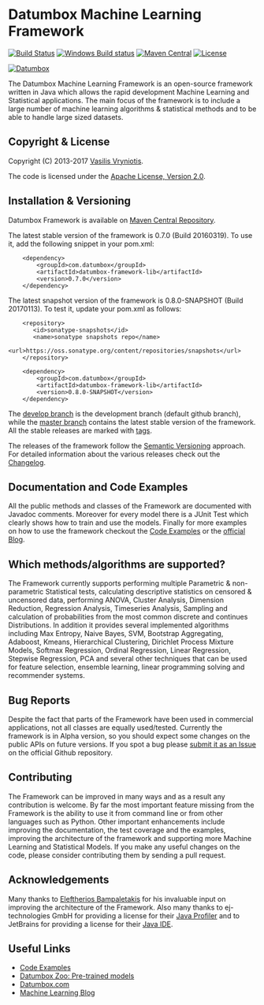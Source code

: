 Datumbox Machine Learning Framework
===================================
[![Build Status](https://api.travis-ci.org/datumbox/datumbox-framework.svg)](https://travis-ci.org/datumbox/datumbox-framework) [![Windows Build status](https://ci.appveyor.com/api/projects/status/2aqkak8kmt8ooj4i?svg=true)](https://ci.appveyor.com/project/datumbox/datumbox-framework) [![Maven Central](https://maven-badges.herokuapp.com/maven-central/com.datumbox/datumbox-framework-lib/badge.svg)](https://maven-badges.herokuapp.com/maven-central/com.datumbox/datumbox-framework-lib) [![License](https://img.shields.io/:license-apache-brightgreen.svg)](./LICENSE)

[![Datumbox](http://www.datumbox.com/img/logo.png)](http://www.datumbox.com/)

The Datumbox Machine Learning Framework is an open-source framework written in Java which allows the rapid development Machine Learning and Statistical applications. The main focus of the framework is to include a large number of machine learning algorithms & statistical methods and to be able to handle large sized datasets. 

Copyright & License
-------------------

Copyright (C) 2013-2017 [Vasilis Vryniotis](http://blog.datumbox.com/author/bbriniotis/). 

The code is licensed under the [Apache License, Version 2.0](./LICENSE).

Installation & Versioning
-------------------------

Datumbox Framework is available on [Maven Central Repository](http://search.maven.org/#search%7Cga%7C1%7Cg%3A%22com.datumbox%22%20AND%20a%3A%22datumbox-framework-lib%22). 

The latest stable version of the framework is 0.7.0 (Build 20160319). To use it, add the following snippet in your pom.xml:
```
    <dependency>
        <groupId>com.datumbox</groupId>
        <artifactId>datumbox-framework-lib</artifactId>
        <version>0.7.0</version>
    </dependency>
```

The latest snapshot version of the framework is 0.8.0-SNAPSHOT (Build 20170113). To test it, update your pom.xml as follows:

```
    <repository>
       <id>sonatype-snapshots</id>
       <name>sonatype snapshots repo</name>
       <url>https://oss.sonatype.org/content/repositories/snapshots</url>
    </repository>

    <dependency>
        <groupId>com.datumbox</groupId>
        <artifactId>datumbox-framework-lib</artifactId>
        <version>0.8.0-SNAPSHOT</version>
    </dependency>
```

The [develop branch](https://github.com/datumbox/datumbox-framework/tree/develop) is the development branch (default github branch), while the [master branch](https://github.com/datumbox/datumbox-framework/tree/master) contains the latest stable version of the framework. All the stable releases are marked with [tags](https://github.com/datumbox/datumbox-framework/releases).

The releases of the framework follow the [Semantic Versioning](http://semver.org/) approach. For detailed information about the various releases check out the [Changelog](./CHANGELOG.md).

Documentation and Code Examples
-------------------------------

All the public methods and classes of the Framework are documented with Javadoc comments. Moreover for every model there is a JUnit Test which clearly shows how to train and use the models. Finally for more examples on how to use the framework checkout the [Code Examples](https://github.com/datumbox/datumbox-framework-examples/) or the [official Blog](http://blog.datumbox.com/).

Which methods/algorithms are supported?
---------------------------------------

The Framework currently supports performing multiple Parametric & non-parametric Statistical tests, calculating descriptive statistics on censored & uncensored data, performing ANOVA, Cluster Analysis, Dimension Reduction, Regression Analysis, Timeseries Analysis, Sampling and calculation of probabilities from the most common discrete and continues Distributions. In addition it provides several implemented algorithms including Max Entropy, Naive Bayes, SVM, Bootstrap Aggregating, Adaboost, Kmeans, Hierarchical Clustering, Dirichlet Process Mixture Models, Softmax Regression, Ordinal Regression, Linear Regression, Stepwise Regression, PCA and several other techniques that can be used for feature selection, ensemble learning, linear programming solving and recommender systems.

Bug Reports
-----------

Despite the fact that parts of the Framework have been used in commercial applications, not all classes are equally used/tested. Currently the framework is in Alpha version, so you should expect some changes on the public APIs on future versions. If you spot a bug please [submit it as an Issue](https://github.com/datumbox/datumbox-framework/issues) on the official Github repository. 

Contributing
------------

The Framework can be improved in many ways and as a result any contribution is welcome. By far the most important feature missing from the Framework is the ability to use it from command line or from other languages such as Python. Other important enhancements include improving the documentation, the test coverage and the examples, improving the architecture of the framework and supporting more Machine Learning and Statistical Models. If you make any useful changes on the code, please consider contributing them by sending a pull request.

Acknowledgements
----------------

Many thanks to [Eleftherios Bampaletakis](http://gr.linkedin.com/pub/eleftherios-bampaletakis/39/875/551) for his invaluable input on improving the architecture of the Framework. Also many thanks to ej-technologies GmbH for providing a license for their [Java Profiler](http://www.ej-technologies.com/products/jprofiler/overview.html) and to JetBrains for providing a license for their [Java IDE](https://www.jetbrains.com/idea/).

Useful Links
------------

- [Code Examples](https://github.com/datumbox/datumbox-framework-examples/)
- [Datumbox Zoo: Pre-trained models](https://github.com/datumbox/datumbox-framework-zoo)
- [Datumbox.com](http://www.datumbox.com/)
- [Machine Learning Blog](http://blog.datumbox.com/)

